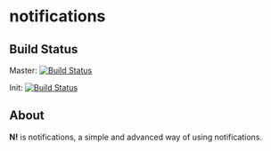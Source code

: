 # notifications
## Build Status
Master: [![Build Status](https://travis-ci.org/joarc/notifications.svg?branch=master)](https://travis-ci.org/joarc/notifications)

Init:   [![Build Status](https://travis-ci.org/joarc/notifications.svg?branch=init)](https://travis-ci.org/joarc/notifications)
## About
**N!** is notifications, a simple and advanced way of using notifications.

